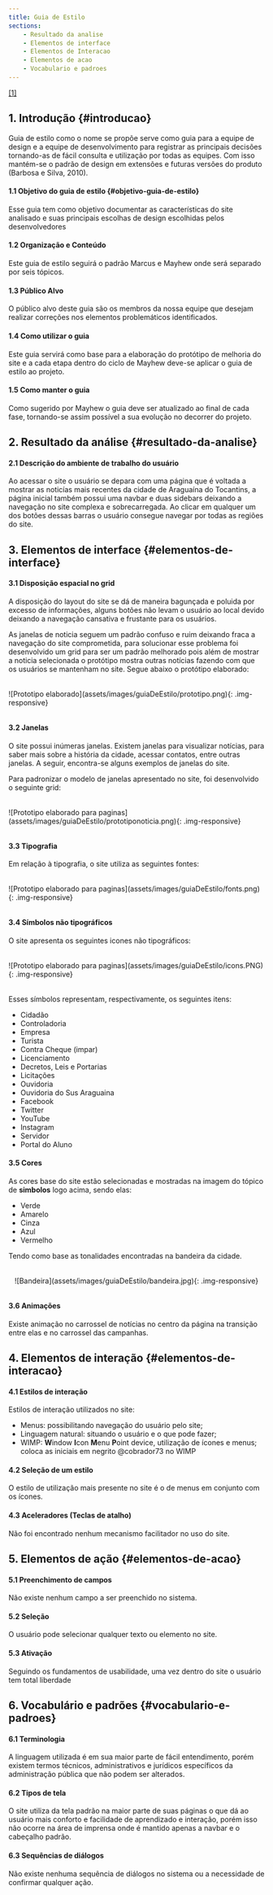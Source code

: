 ```yaml
---
title: Guia de Estilo
sections:
    - Resultado da analise
    - Elementos de interface
    - Elementos de Interacao
    - Elementos de acao
    - Vocabulario e padroes
---
```


[[1]](#label1)

## 1. Introdução {#introducao}

Guia de estilo como o nome se propõe serve como guia para a equipe de design e a equipe de desenvolvimento para registrar as principais decisões tornando-as de fácil consulta e utilização por todas as equipes. Com isso mantém-se o padrão de design em extensões e futuras versões do produto (Barbosa e Silva, 2010).

#### 1.1 Objetivo do guia de estilo {#objetivo-guia-de-estilo}

Esse guia tem como objetivo documentar as características do site analisado e suas principais escolhas de design escolhidas pelos desenvolvedores

#### 1.2 Organização e Conteúdo

Este guia de estilo seguirá o padrão Marcus e Mayhew onde será separado por seis tópicos.

#### 1.3 Público Alvo

O público alvo deste guia são os membros da nossa equipe que desejam realizar correções nos elementos problemáticos identificados.

#### 1.4 Como utilizar o guia

Este guia servirá como base para a elaboração do protótipo de melhoria do site e a cada etapa dentro do ciclo de Mayhew deve-se aplicar o guia de estilo ao projeto.

#### 1.5 Como manter o guia

Como sugerido por Mayhew o guia deve ser atualizado ao final de cada fase, tornando-se assim possível a sua evolução no decorrer do projeto.

## 2. Resultado da análise {#resultado-da-analise}

#### 2.1 Descrição do ambiente de trabalho do usuário

Ao acessar o site o usuário se depara com uma página que é voltada a mostrar as noticías mais recentes da cidade
de Araguaína do Tocantins, a página inicial também possui uma navbar e duas sidebars deixando a navegação no site
complexa e sobrecarregada. Ao clicar em qualquer um dos botões dessas barras o usuário consegue navegar por todas as regiões do site.


## 3. Elementos de  interface {#elementos-de-interface}

#### 3.1 Disposição espacial no grid
A disposição do layout do site se dá de maneira bagunçada e poluida por excesso de informações, alguns botões não
levam o usuário ao local devido deixando a navegação cansativa e frustante para os usuários.

As janelas de noticia seguem um padrão confuso e ruim deixando fraca a navegação do site comprometida, para solucionar esse
problema foi desenvolvido um grid para ser um padrão melhorado pois além de mostrar a noticia selecionada o protótipo mostra outras notícias
fazendo com que os usuários se mantenham no site. Segue abaixo o protótipo elaborado:

<div class="screenshot-holder" style="display: flex; justify-content: center;margin: 2rem auto">
![Prototipo elaborado](assets/images/guiaDeEstilo/prototipo.png){: .img-responsive}
</div>

#### 3.2 Janelas

O site possui inúmeras janelas. Existem janelas para visualizar notícias, para saber mais sobre a história da cidade, acessar contatos, entre outras janelas. A seguir, encontra-se alguns exemplos de janelas do site.

Para padronizar o modelo de janelas apresentado no site, foi desenvolvido o seguinte grid:

<div class="screenshot-holder" style="display: flex; justify-content: center;margin: 2rem auto">
![Prototipo elaborado para paginas](assets/images/guiaDeEstilo/prototiponoticia.png){: .img-responsive}
</div>

#### 3.3 Tipografia

Em relação à tipografia, o site utiliza as seguintes fontes:

<div class="screenshot-holder" style="display: flex; justify-content: center;margin: 2rem auto">
![Prototipo elaborado para paginas](assets/images/guiaDeEstilo/fonts.png){: .img-responsive}
</div>

#### 3.4 Símbolos não tipográficos

O site apresenta os seguintes icones não tipográficos:

<div class="screenshot-holder" style="display: flex; justify-content: center;margin: 2rem auto">
![Prototipo elaborado para paginas](assets/images/guiaDeEstilo/icons.PNG){: .img-responsive}
</div>

Esses símbolos representam, respectivamente, os seguintes itens:
- Cidadão
- Controladoria
- Empresa
- Turista
- Contra Cheque (impar)
- Licenciamento
- Decretos, Leis e Portarias
- Licitações
- Ouvidoria
- Ouvidoria do Sus Araguaina
- Facebook
- Twitter
- YouTube
- Instagram
- Servidor
- Portal do Aluno

#### 3.5 Cores

As cores base do site estão selecionadas e mostradas na imagem do tópico de **simbolos** logo acima, sendo elas:
* Verde
* Amarelo
* Cinza
* Azul
* Vermelho

Tendo como base as tonalidades encontradas na bandeira da cidade.

<div class="screenshot-holder" style="display: flex; justify-content: center;margin: 2rem auto">
![Bandeira](assets/images/guiaDeEstilo/bandeira.jpg){: .img-responsive}
</div>

#### 3.6 Animações

Existe animação no carrossel de notícias no centro da página na transição entre elas e no carrossel das campanhas.

## 4. Elementos de interação {#elementos-de-interacao}

#### 4.1 Estilos de interação

Estilos de interação utilizados no site:
* Menus: possibilitando navegação do usuário pelo site;
* Linguagem natural: situando o usuário e o que pode fazer;
* WIMP: **W**indow **I**con **M**enu **P**oint device, utilização de ícones e menus;
coloca as iniciais em negrito @cobrador73
no WIMP

#### 4.2 Seleção de um estilo

O estilo de utilização mais presente no site é o de menus em conjunto com os ícones.

#### 4.3 Aceleradores (Teclas de atalho)
Não foi encontrado nenhum mecanismo facilitador no uso do site.

## 5. Elementos de ação {#elementos-de-acao}

#### 5.1 Preenchimento de campos
Não existe nenhum campo a ser preenchido no sistema.

#### 5.2 Seleção
O usuário pode selecionar qualquer texto ou elemento no site.

#### 5.3 Ativação

Seguindo os fundamentos de usabilidade, uma vez dentro do site o usuário tem total liberdade

## 6. Vocabulário e padrões {#vocabulario-e-padroes}

#### 6.1 Terminologia

A linguagem utilizada é em sua maior parte de fácil entendimento, porém existem termos técnicos, administrativos e jurídicos específicos da administração pública que não podem ser alterados.

#### 6.2 Tipos de tela

O site utiliza da tela padrão na maior parte de suas páginas o que dá ao usuário mais conforto e facilidade de aprendizado e interação, porém isso não ocorre na área de imprensa onde é mantido apenas a navbar e o cabeçalho padrão.

#### 6.3 Sequências de diálogos

Não existe nenhuma sequência de diálogos no sistema ou a necessidade de confirmar qualquer ação.
